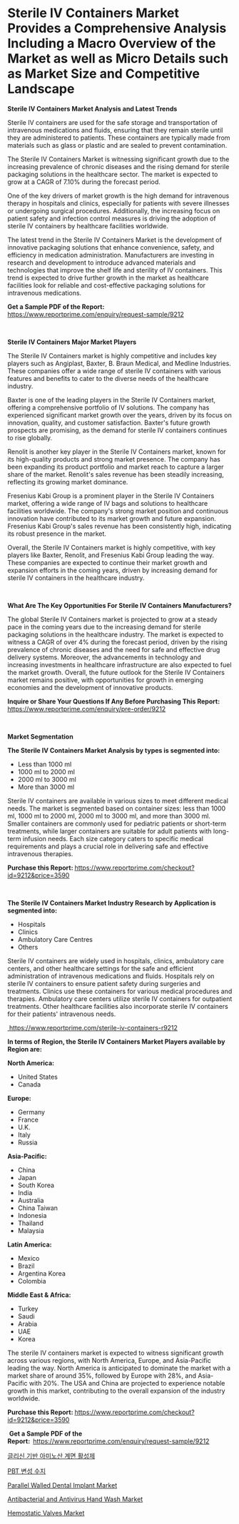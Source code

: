 <p><h1>Sterile IV Containers Market Provides a Comprehensive Analysis Including a Macro Overview of the Market as well as Micro Details such as Market Size and Competitive Landscape</h1></p><p><strong>Sterile IV Containers Market Analysis and Latest Trends</strong></p>
<p><p>Sterile IV containers are used for the safe storage and transportation of intravenous medications and fluids, ensuring that they remain sterile until they are administered to patients. These containers are typically made from materials such as glass or plastic and are sealed to prevent contamination.</p><p>The Sterile IV Containers Market is witnessing significant growth due to the increasing prevalence of chronic diseases and the rising demand for sterile packaging solutions in the healthcare sector. The market is expected to grow at a CAGR of 7.10% during the forecast period.</p><p>One of the key drivers of market growth is the high demand for intravenous therapy in hospitals and clinics, especially for patients with severe illnesses or undergoing surgical procedures. Additionally, the increasing focus on patient safety and infection control measures is driving the adoption of sterile IV containers by healthcare facilities worldwide.</p><p>The latest trend in the Sterile IV Containers Market is the development of innovative packaging solutions that enhance convenience, safety, and efficiency in medication administration. Manufacturers are investing in research and development to introduce advanced materials and technologies that improve the shelf life and sterility of IV containers. This trend is expected to drive further growth in the market as healthcare facilities look for reliable and cost-effective packaging solutions for intravenous medications.</p></p>
<p><strong>Get a Sample PDF of the Report:&nbsp;</strong> <a href="https://www.reportprime.com/enquiry/request-sample/9212">https://www.reportprime.com/enquiry/request-sample/9212</a></p>
<p>&nbsp;</p>
<p><strong>Sterile IV Containers Major Market Players</strong></p>
<p><p>The Sterile IV Containers market is highly competitive and includes key players such as Angiplast, Baxter, B. Braun Medical, and Medline Industries. These companies offer a wide range of sterile IV containers with various features and benefits to cater to the diverse needs of the healthcare industry.</p><p>Baxter is one of the leading players in the Sterile IV Containers market, offering a comprehensive portfolio of IV solutions. The company has experienced significant market growth over the years, driven by its focus on innovation, quality, and customer satisfaction. Baxter's future growth prospects are promising, as the demand for sterile IV containers continues to rise globally.</p><p>Renolit is another key player in the Sterile IV Containers market, known for its high-quality products and strong market presence. The company has been expanding its product portfolio and market reach to capture a larger share of the market. Renolit's sales revenue has been steadily increasing, reflecting its growing market dominance.</p><p>Fresenius Kabi Group is a prominent player in the Sterile IV Containers market, offering a wide range of IV bags and solutions to healthcare facilities worldwide. The company's strong market position and continuous innovation have contributed to its market growth and future expansion. Fresenius Kabi Group's sales revenue has been consistently high, indicating its robust presence in the market.</p><p>Overall, the Sterile IV Containers market is highly competitive, with key players like Baxter, Renolit, and Fresenius Kabi Group leading the way. These companies are expected to continue their market growth and expansion efforts in the coming years, driven by increasing demand for sterile IV containers in the healthcare industry.</p></p>
<p>&nbsp;</p>
<p><strong>What Are The Key Opportunities For Sterile IV Containers Manufacturers?</strong></p>
<p><p>The global Sterile IV Containers market is projected to grow at a steady pace in the coming years due to the increasing demand for sterile packaging solutions in the healthcare industry. The market is expected to witness a CAGR of over 4% during the forecast period, driven by the rising prevalence of chronic diseases and the need for safe and effective drug delivery systems. Moreover, the advancements in technology and increasing investments in healthcare infrastructure are also expected to fuel the market growth. Overall, the future outlook for the Sterile IV Containers market remains positive, with opportunities for growth in emerging economies and the development of innovative products.</p></p>
<p><strong>Inquire or Share Your Questions If Any Before Purchasing This Report:</strong> <a href="https://www.reportprime.com/enquiry/pre-order/9212">https://www.reportprime.com/enquiry/pre-order/9212</a></p>
<p>&nbsp;</p>
<p><strong>Market Segmentation</strong></p>
<p><strong>The Sterile IV Containers Market Analysis by types is segmented into:</strong></p>
<p><ul><li>Less than 1000 ml</li><li>1000 ml to 2000 ml</li><li>2000 ml to 3000 ml</li><li>More than 3000 ml</li></ul></p>
<p><p>Sterile IV containers are available in various sizes to meet different medical needs. The market is segmented based on container sizes: less than 1000 ml, 1000 ml to 2000 ml, 2000 ml to 3000 ml, and more than 3000 ml. Smaller containers are commonly used for pediatric patients or short-term treatments, while larger containers are suitable for adult patients with long-term infusion needs. Each size category caters to specific medical requirements and plays a crucial role in delivering safe and effective intravenous therapies.</p></p>
<p><strong>Purchase this Report:&nbsp;</strong><a href="https://www.reportprime.com/checkout?id=9212&price=3590">https://www.reportprime.com/checkout?id=9212&price=3590</a></p>
<p>&nbsp;</p>
<p><strong>The Sterile IV Containers Market Industry Research by Application is segmented into:</strong></p>
<p><ul><li>Hospitals</li><li>Clinics</li><li>Ambulatory Care Centres</li><li>Others</li></ul></p>
<p><p>Sterile IV containers are widely used in hospitals, clinics, ambulatory care centers, and other healthcare settings for the safe and efficient administration of intravenous medications and fluids. Hospitals rely on sterile IV containers to ensure patient safety during surgeries and treatments. Clinics use these containers for various medical procedures and therapies. Ambulatory care centers utilize sterile IV containers for outpatient treatments. Other healthcare facilities also incorporate sterile IV containers for their patients' intravenous needs.</p></p>
<p><a href="https://www.reportprime.com/sterile-iv-containers-r9212">&nbsp;https://www.reportprime.com/sterile-iv-containers-r9212</a></p>
<p><strong>In terms of Region, the Sterile IV Containers Market Players available by Region are:</strong></p>
<p>
    <p> <strong> North America: </strong>
        <ul>
            <li>United States</li>
            <li>Canada</li>
        </ul>
        </p> 
    <p> <strong> Europe: </strong>
        <ul>
            <li>Germany</li>
            <li>France</li>
            <li>U.K.</li>
            <li>Italy</li>
            <li>Russia</li>
        </ul>
        </p> 
    <p> <strong> Asia-Pacific: </strong>
        <ul>
            <li>China</li>
            <li>Japan</li>
            <li>South Korea</li>
            <li>India</li>
            <li>Australia</li>
            <li>China Taiwan</li>
            <li>Indonesia</li>
            <li>Thailand</li>
            <li>Malaysia</li>
        </ul>
        </p> 
    <p> <strong> Latin America: </strong>
        <ul>
            <li>Mexico</li>
            <li>Brazil</li>
            <li>Argentina Korea</li>
            <li>Colombia</li>
        </ul>
        </p> 
    <p> <strong> Middle East & Africa: </strong>
        <ul>
            <li>Turkey</li>
            <li>Saudi</li>
            <li>Arabia</li>
            <li>UAE</li>
            <li>Korea</li>
        </ul>
    </p>
    </p>
<p><p>The sterile IV containers market is expected to witness significant growth across various regions, with North America, Europe, and Asia-Pacific leading the way. North America is anticipated to dominate the market with a market share of around 35%, followed by Europe with 28%, and Asia-Pacific with 20%. The USA and China are projected to experience notable growth in this market, contributing to the overall expansion of the industry worldwide.</p></p>
<p><strong>Purchase this Report: </strong><a href="https://www.reportprime.com/checkout?id=9212&price=3590">https://www.reportprime.com/checkout?id=9212&price=3590</a></p>
<p>&nbsp;<strong>Get a Sample PDF of the Report:&nbsp;&nbsp;</strong><a href="https://www.reportprime.com/enquiry/request-sample/9212">https://www.reportprime.com/enquiry/request-sample/9212</a></p>
<p><strong></strong></p>
<p><p><a href="https://github.com/erwindropdead54/Market-Research-Report-List-2/blob/main/9225208106010.md">글리신 기반 아미노산 계면 활성제</a></p><p><a href="https://github.com/kein8762/Market-Research-Report-List-3/blob/main/8255977106009.md">PBT 변성 수지</a></p><p><a href="https://github.com/cecuraprangm/Market-Research-Report-List-4/blob/main/parallel-walled-dental-implant-market.md">Parallel Walled Dental Implant Market</a></p><p><a href="https://github.com/Airanohannonzb68e5pb53oc1/Market-Research-Report-List-4/blob/main/antibacterial-and-antivirus-hand-wash-market.md">Antibacterial and Antivirus Hand Wash Market</a></p><p><a href="https://github.com/fiixsa/Market-Research-Report-List-4/blob/main/hemostatic-valves-market.md">Hemostatic Valves Market</a></p></p>